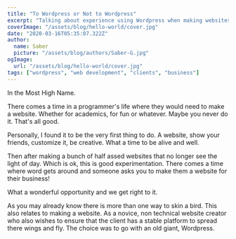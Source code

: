```yaml
---
title: "To Wordpress or Not to Wordpress"
excerpt: "Talking about experience using Wordpress when making websites for clients"
coverImage: "/assets/blog/hello-world/cover.jpg"
date: "2020-03-16T05:35:07.322Z"
author:
  name: Saber
  picture: "/assets/blog/authors/Saber-G.jpg"
ogImage:
  url: "/assets/blog/hello-world/cover.jpg"
tags: ["wordpress", "web development", "clients", "business"]
---
```


In the Most High Name. 


There comes a time in a programmer's life where they would need to make a website. Whether for academics, for fun or whatever. Maybe you never do it. That's all good. 

Personally, I found it to be the very first thing to do. A website, show your friends, customize it, be creative. What a time to be alive and well. 

Then after making a bunch of half assed websites that no longer see the light of day. Which is ok, this is good experimentation. There comes a time where word gets around and someone asks you to make them a website for their business!

What a wonderful opportunity and we get right to it. 

As you may already know there is more than one way to skin a bird. This also relates to making a website. As a novice, non technical website creator who also wishes to ensure that the client has a stable platform to spread there wings and fly. The choice was to go with an old giant, Wordpress. 


